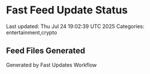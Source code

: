 # Fast Feed Update Status
Last updated: Thu Jul 24 19:02:39 UTC 2025
Categories: entertainment,crypto

## Feed Files Generated

Generated by Fast Updates Workflow
